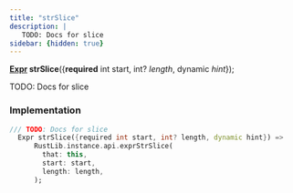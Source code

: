 ```yaml
---
title: "strSlice"
description: |
   TODO: Docs for slice
sidebar: {hidden: true}
---
```

<span class="dart-code"><strong>[Expr] strSlice</strong>({<span class="nobr"><strong>required</strong> int start</span>, <span class="nobr">int? <i>length</i></span>, <span class="nobr">dynamic <i>hint</i></span>});</span>

 TODO: Docs for slice
### Implementation
```dart
/// TODO: Docs for slice
  Expr strSlice({required int start, int? length, dynamic hint}) =>
      RustLib.instance.api.exprStrSlice(
        that: this,
        start: start,
        length: length,
      );
```

[Expr]: /reference/classes/expr/